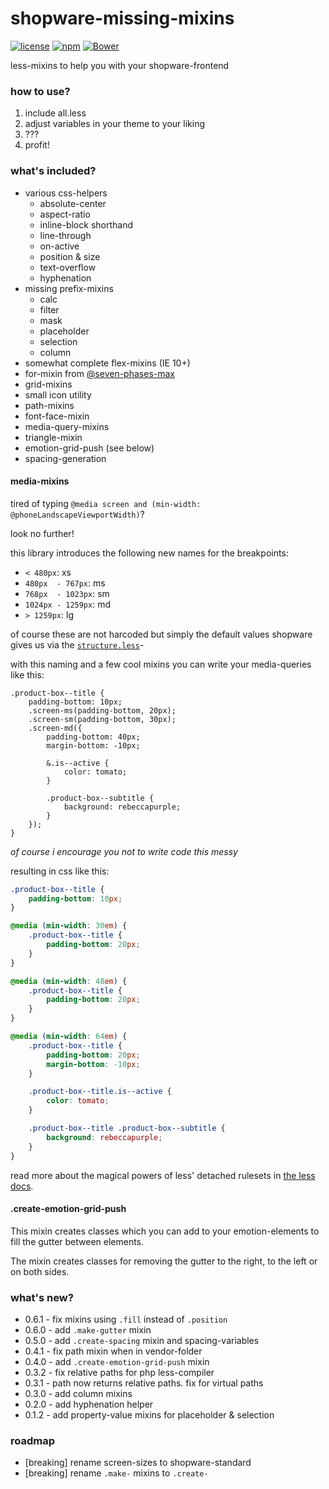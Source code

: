 # shopware-missing-mixins
[![license](https://img.shields.io/npm/l/shopware-missing-mixins.svg?style=flat-square)]()
[![npm](https://img.shields.io/npm/v/shopware-missing-mixins.svg?style=flat-square)]()
[![Bower](https://img.shields.io/bower/v/shopware-missing-mixins.svg?style=flat-square)]()

less-mixins to help you with your shopware-frontend

### how to use?
1. include all.less
2. adjust variables in your theme to your liking
3. ???
4. profit!

### what's included?
* various css-helpers
    * absolute-center
    * aspect-ratio
    * inline-block shorthand
    * line-through
    * on-active
    * position & size
    * text-overflow
    * hyphenation
* missing prefix-mixins
    * calc
    * filter
    * mask
    * placeholder
    * selection
    * column
* somewhat complete flex-mixins (IE 10+)
* for-mixin from [@seven-phases-max](https://github.com/seven-phases-max/less.curious)
* grid-mixins
* small icon utility
* path-mixins
* font-face-mixin
* media-query-mixins
* triangle-mixin
* emotion-grid-push (see below)
* spacing-generation

#### media-mixins
tired of typing `@media screen and (min-width: @phoneLandscapeViewportWidth)`?

look no further!

this library introduces the following new names for the breakpoints:
* `< 480px`: xs
* `480px  - 767px`: ms
* `768px  - 1023px`: sm
* `1024px - 1259px`: md
* `> 1259px`: lg

of course these are not harcoded but simply the default values shopware gives us via the [`structure.less`](https://github.com/shopware/shopware/blob/5.1/themes/Frontend/Responsive/frontend/_public/src/less/_variables/structure.less)-

with this naming and a few cool mixins you can write your media-queries like this:
```less
.product-box--title {
    padding-bottom: 10px;
    .screen-ms(padding-bottom, 20px);
    .screen-sm(padding-bottom, 30px);
    .screen-md({
        padding-bottom: 40px;
        margin-bottom: -10px;

        &.is--active {
            color: tomato;
        }

        .product-box--subtitle {
            background: rebeccapurple;
        }
    });
}
```
*of course i encourage you not to write code this messy*

resulting in css like this:
```css
.product-box--title {
    padding-bottom: 10px;
}

@media (min-width: 30em) {
    .product-box--title {
        padding-bottom: 20px;
    }
}

@media (min-width: 48em) {
    .product-box--title {
        padding-bottom: 20px;
    }
}

@media (min-width: 64em) {
    .product-box--title {
        padding-bottom: 20px;
        margin-bottom: -10px;
    }

    .product-box--title.is--active {
        color: tomato;
    }

    .product-box--title .product-box--subtitle {
        background: rebeccapurple;
    }
}
```

read more about the magical powers of less' detached rulesets in [the less docs](http://lesscss.org/features/#detached-rulesets-feature).


#### .create-emotion-grid-push
This mixin creates classes which you can add to your emotion-elements to fill the gutter between elements.

The mixin creates classes for removing the gutter to the right, to the left or on both sides.


### what's new?
* 0.6.1 - fix mixins using `.fill` instead of `.position`
* 0.6.0 - add `.make-gutter` mixin
* 0.5.0 - add `.create-spacing` mixin and spacing-variables
* 0.4.1 - fix path mixin when in vendor-folder
* 0.4.0 - add `.create-emotion-grid-push` mixin
* 0.3.2 - fix relative paths for php less-compiler
* 0.3.1 - path now returns relative paths. fix for virtual paths
* 0.3.0 - add column mixins
* 0.2.0 - add hyphenation helper
* 0.1.2 - add property-value mixins for placeholder & selection

### roadmap
* [breaking] rename screen-sizes to shopware-standard
* [breaking] rename `.make-` mixins to `.create-`
